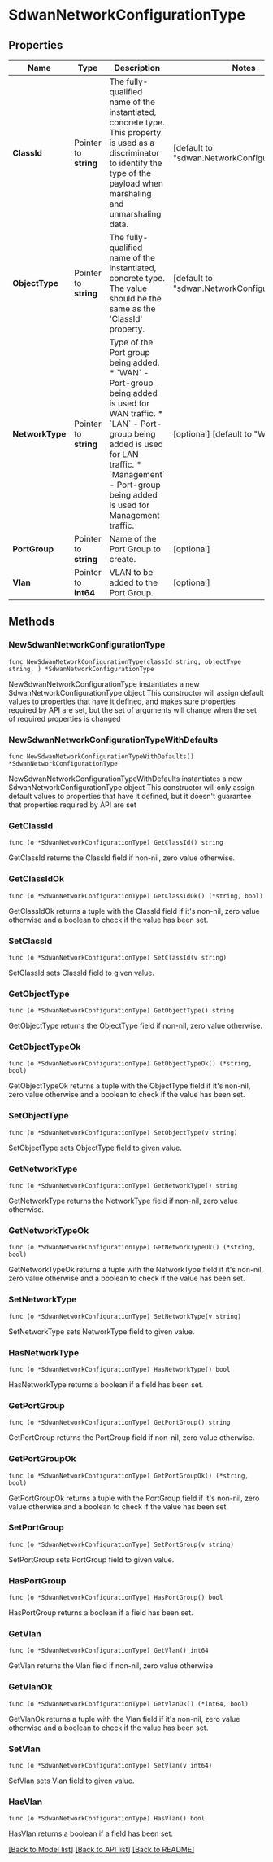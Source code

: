# SdwanNetworkConfigurationType

## Properties

Name | Type | Description | Notes
------------ | ------------- | ------------- | -------------
**ClassId** | Pointer to **string** | The fully-qualified name of the instantiated, concrete type. This property is used as a discriminator to identify the type of the payload when marshaling and unmarshaling data. | [default to "sdwan.NetworkConfigurationType"]
**ObjectType** | Pointer to **string** | The fully-qualified name of the instantiated, concrete type. The value should be the same as the &#39;ClassId&#39; property. | [default to "sdwan.NetworkConfigurationType"]
**NetworkType** | Pointer to **string** | Type of the Port group being added. * &#x60;WAN&#x60; - Port-group being added is used for WAN traffic. * &#x60;LAN&#x60; - Port-group being added is used for LAN traffic. * &#x60;Management&#x60; - Port-group being added is used for Management traffic. | [optional] [default to "WAN"]
**PortGroup** | Pointer to **string** | Name of the Port Group to create. | [optional] 
**Vlan** | Pointer to **int64** | VLAN to be added to the Port Group. | [optional] 

## Methods

### NewSdwanNetworkConfigurationType

`func NewSdwanNetworkConfigurationType(classId string, objectType string, ) *SdwanNetworkConfigurationType`

NewSdwanNetworkConfigurationType instantiates a new SdwanNetworkConfigurationType object
This constructor will assign default values to properties that have it defined,
and makes sure properties required by API are set, but the set of arguments
will change when the set of required properties is changed

### NewSdwanNetworkConfigurationTypeWithDefaults

`func NewSdwanNetworkConfigurationTypeWithDefaults() *SdwanNetworkConfigurationType`

NewSdwanNetworkConfigurationTypeWithDefaults instantiates a new SdwanNetworkConfigurationType object
This constructor will only assign default values to properties that have it defined,
but it doesn't guarantee that properties required by API are set

### GetClassId

`func (o *SdwanNetworkConfigurationType) GetClassId() string`

GetClassId returns the ClassId field if non-nil, zero value otherwise.

### GetClassIdOk

`func (o *SdwanNetworkConfigurationType) GetClassIdOk() (*string, bool)`

GetClassIdOk returns a tuple with the ClassId field if it's non-nil, zero value otherwise
and a boolean to check if the value has been set.

### SetClassId

`func (o *SdwanNetworkConfigurationType) SetClassId(v string)`

SetClassId sets ClassId field to given value.


### GetObjectType

`func (o *SdwanNetworkConfigurationType) GetObjectType() string`

GetObjectType returns the ObjectType field if non-nil, zero value otherwise.

### GetObjectTypeOk

`func (o *SdwanNetworkConfigurationType) GetObjectTypeOk() (*string, bool)`

GetObjectTypeOk returns a tuple with the ObjectType field if it's non-nil, zero value otherwise
and a boolean to check if the value has been set.

### SetObjectType

`func (o *SdwanNetworkConfigurationType) SetObjectType(v string)`

SetObjectType sets ObjectType field to given value.


### GetNetworkType

`func (o *SdwanNetworkConfigurationType) GetNetworkType() string`

GetNetworkType returns the NetworkType field if non-nil, zero value otherwise.

### GetNetworkTypeOk

`func (o *SdwanNetworkConfigurationType) GetNetworkTypeOk() (*string, bool)`

GetNetworkTypeOk returns a tuple with the NetworkType field if it's non-nil, zero value otherwise
and a boolean to check if the value has been set.

### SetNetworkType

`func (o *SdwanNetworkConfigurationType) SetNetworkType(v string)`

SetNetworkType sets NetworkType field to given value.

### HasNetworkType

`func (o *SdwanNetworkConfigurationType) HasNetworkType() bool`

HasNetworkType returns a boolean if a field has been set.

### GetPortGroup

`func (o *SdwanNetworkConfigurationType) GetPortGroup() string`

GetPortGroup returns the PortGroup field if non-nil, zero value otherwise.

### GetPortGroupOk

`func (o *SdwanNetworkConfigurationType) GetPortGroupOk() (*string, bool)`

GetPortGroupOk returns a tuple with the PortGroup field if it's non-nil, zero value otherwise
and a boolean to check if the value has been set.

### SetPortGroup

`func (o *SdwanNetworkConfigurationType) SetPortGroup(v string)`

SetPortGroup sets PortGroup field to given value.

### HasPortGroup

`func (o *SdwanNetworkConfigurationType) HasPortGroup() bool`

HasPortGroup returns a boolean if a field has been set.

### GetVlan

`func (o *SdwanNetworkConfigurationType) GetVlan() int64`

GetVlan returns the Vlan field if non-nil, zero value otherwise.

### GetVlanOk

`func (o *SdwanNetworkConfigurationType) GetVlanOk() (*int64, bool)`

GetVlanOk returns a tuple with the Vlan field if it's non-nil, zero value otherwise
and a boolean to check if the value has been set.

### SetVlan

`func (o *SdwanNetworkConfigurationType) SetVlan(v int64)`

SetVlan sets Vlan field to given value.

### HasVlan

`func (o *SdwanNetworkConfigurationType) HasVlan() bool`

HasVlan returns a boolean if a field has been set.


[[Back to Model list]](../README.md#documentation-for-models) [[Back to API list]](../README.md#documentation-for-api-endpoints) [[Back to README]](../README.md)


